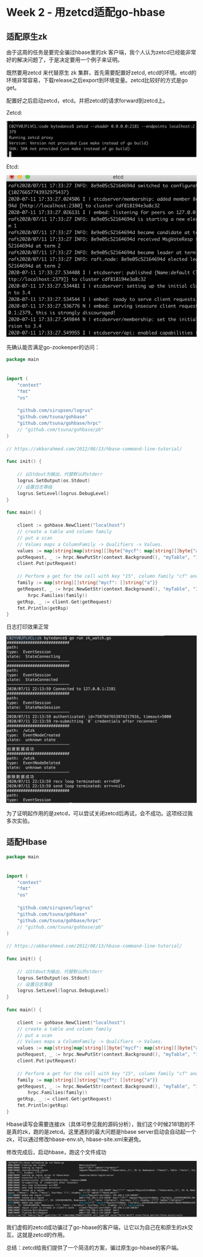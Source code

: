 # Week 2 - 用zetcd适配go-hbase



## 适配原生zk

由于这周的任务是要完全骗过hbase里的zk 客户端，我个人认为zetcd已经能非常好的解决问题了，于是决定要用一个例子来证明。



既然要用zetcd 来代替原生 zk 集群，首先需要配置好zetcd, etcd的环境。etcd的环境非常容易，下载release之后export到环境变量。zetcd比较好的方式是go get。



配置好之后启动zetcd，etcd。并把zetcd的请求forward到zetcd上。

Zetcd:

![image-20200711221124282](./img/image-20200711221124282.png)



Etcd:

![image-20200711221252014](./img/image-20200711221252014.png)



先确认能否满足go-zookeeper的访问：

```go
package main


import (
	"context"
	"fmt"
	"os"

	"github.com/sirupsen/logrus"
	"github.com/tsuna/gohbase"
	"github.com/tsuna/gohbase/hrpc"
	// "github.com/tsuna/gohbase/pb"
)

// https://akbarahmed.com/2012/08/13/hbase-command-line-tutorial/

func init() {

	// 以Stdout为输出，代替默认的stderr
	logrus.SetOutput(os.Stdout)
	// 设置日志等级
	logrus.SetLevel(logrus.DebugLevel)
}

func main() {

	client := gohbase.NewClient("localhost")
	// create a table and column family
	// put a scan
	// Values maps a ColumnFamily -> Qualifiers -> Values.
	values := map[string]map[string][]byte{"mycf": map[string][]byte{"a": []byte("Hello Word")}}
	putRequest, _ := hrpc.NewPutStr(context.Background(), "myTable", "15", values)
	client.Put(putRequest)

	// Perform a get for the cell with key "15", column family "cf" and qualifier "a"
	family := map[string][]string{"mycf": []string{"a"}}
	getRequest, _ := hrpc.NewGetStr(context.Background(), "myTable", "15",
		hrpc.Families(family))
	getRsp, _ := client.Get(getRequest)
	fmt.Println(getRsp)
}
```



日志打印效果正常

![image-20200711221457511](./img/image-20200711221457511.png)



为了证明起作用的是zetcd，可以尝试关闭zetcd后再试，会不成功。这项经过我多次实验。



## 适配Hbase

```go
package main


import (
	"context"
	"fmt"
	"os"

	"github.com/sirupsen/logrus"
	"github.com/tsuna/gohbase"
	"github.com/tsuna/gohbase/hrpc"
	// "github.com/tsuna/gohbase/pb"
)

// https://akbarahmed.com/2012/08/13/hbase-command-line-tutorial/

func init() {

	// 以Stdout为输出，代替默认的stderr
	logrus.SetOutput(os.Stdout)
	// 设置日志等级
	logrus.SetLevel(logrus.DebugLevel)
}

func main() {

	client := gohbase.NewClient("localhost")
	// create a table and column family
	// put a scan
	// Values maps a ColumnFamily -> Qualifiers -> Values.
	values := map[string]map[string][]byte{"mycf": map[string][]byte{"a": []byte("Hello Word")}}
	putRequest, _ := hrpc.NewPutStr(context.Background(), "myTable", "15", values)
	client.Put(putRequest)

	// Perform a get for the cell with key "15", column family "cf" and qualifier "a"
	family := map[string][]string{"mycf": []string{"a"}}
	getRequest, _ := hrpc.NewGetStr(context.Background(), "myTable", "15",
		hrpc.Families(family))
	getRsp, _ := client.Get(getRequest)
	fmt.Println(getRsp)
}
```

Hbase读写会需要连接zk（具体可参见我的源码分析），我们这个时候2181跑的不是真的zk，跑的是zetcd。这里遇到的最大问题是hbase server启动会自动起一个zk，可以通过修改hbase-env.sh, hbase-site.xml来避免。



修改完成后，启动hbase，跑这个文件成功

![image-20200711221936175](./img/image-20200711221936175.png)



我们虚假的zetcd成功骗过了go-hbase的客户端，让它以为自己在和原生的zk交互。这就是zetcd的作用。



总结：zetcd给我们提供了一个简洁的方案，骗过原生go-hbase的客户端。

